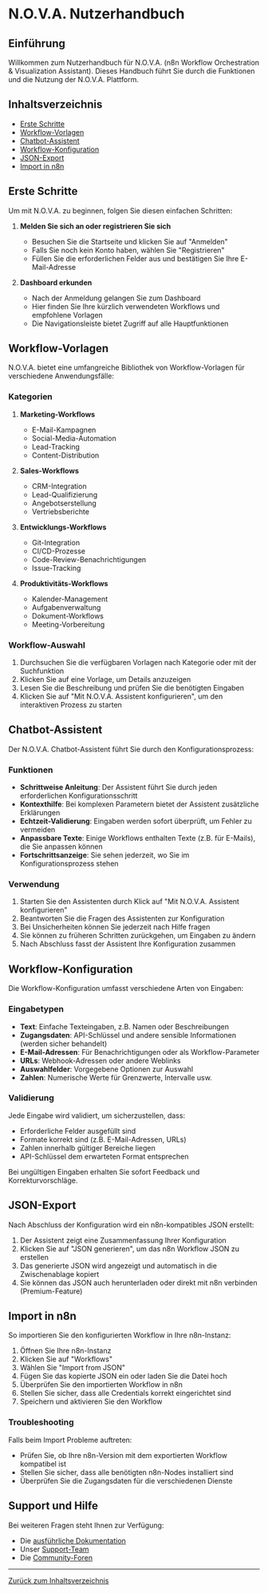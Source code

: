 
# N.O.V.A. Nutzerhandbuch

## Einführung
Willkommen zum Nutzerhandbuch für N.O.V.A. (n8n Workflow Orchestration & Visualization Assistant). Dieses Handbuch führt Sie durch die Funktionen und die Nutzung der N.O.V.A. Plattform.

## Inhaltsverzeichnis
- [Erste Schritte](#erste-schritte)
- [Workflow-Vorlagen](#workflow-vorlagen)
- [Chatbot-Assistent](#chatbot-assistent)
- [Workflow-Konfiguration](#workflow-konfiguration)
- [JSON-Export](#json-export)
- [Import in n8n](#import-in-n8n)

## Erste Schritte
<a id="erste-schritte"></a>

Um mit N.O.V.A. zu beginnen, folgen Sie diesen einfachen Schritten:

1. **Melden Sie sich an oder registrieren Sie sich**
   - Besuchen Sie die Startseite und klicken Sie auf "Anmelden"
   - Falls Sie noch kein Konto haben, wählen Sie "Registrieren"
   - Füllen Sie die erforderlichen Felder aus und bestätigen Sie Ihre E-Mail-Adresse

2. **Dashboard erkunden**
   - Nach der Anmeldung gelangen Sie zum Dashboard
   - Hier finden Sie Ihre kürzlich verwendeten Workflows und empfohlene Vorlagen
   - Die Navigationsleiste bietet Zugriff auf alle Hauptfunktionen

## Workflow-Vorlagen
<a id="workflow-vorlagen"></a>

N.O.V.A. bietet eine umfangreiche Bibliothek von Workflow-Vorlagen für verschiedene Anwendungsfälle:

### Kategorien

1. **Marketing-Workflows**
   - E-Mail-Kampagnen
   - Social-Media-Automation
   - Lead-Tracking
   - Content-Distribution

2. **Sales-Workflows**
   - CRM-Integration
   - Lead-Qualifizierung
   - Angebotserstellung
   - Vertriebsberichte

3. **Entwicklungs-Workflows**
   - Git-Integration
   - CI/CD-Prozesse
   - Code-Review-Benachrichtigungen
   - Issue-Tracking

4. **Produktivitäts-Workflows**
   - Kalender-Management
   - Aufgabenverwaltung
   - Dokument-Workflows
   - Meeting-Vorbereitung

### Workflow-Auswahl

1. Durchsuchen Sie die verfügbaren Vorlagen nach Kategorie oder mit der Suchfunktion
2. Klicken Sie auf eine Vorlage, um Details anzuzeigen
3. Lesen Sie die Beschreibung und prüfen Sie die benötigten Eingaben
4. Klicken Sie auf "Mit N.O.V.A. Assistent konfigurieren", um den interaktiven Prozess zu starten

## Chatbot-Assistent
<a id="chatbot-assistent"></a>

Der N.O.V.A. Chatbot-Assistent führt Sie durch den Konfigurationsprozess:

### Funktionen

- **Schrittweise Anleitung**: Der Assistent führt Sie durch jeden erforderlichen Konfigurationsschritt
- **Kontexthilfe**: Bei komplexen Parametern bietet der Assistent zusätzliche Erklärungen
- **Echtzeit-Validierung**: Eingaben werden sofort überprüft, um Fehler zu vermeiden
- **Anpassbare Texte**: Einige Workflows enthalten Texte (z.B. für E-Mails), die Sie anpassen können
- **Fortschrittsanzeige**: Sie sehen jederzeit, wo Sie im Konfigurationsprozess stehen

### Verwendung

1. Starten Sie den Assistenten durch Klick auf "Mit N.O.V.A. Assistent konfigurieren"
2. Beantworten Sie die Fragen des Assistenten zur Konfiguration
3. Bei Unsicherheiten können Sie jederzeit nach Hilfe fragen
4. Sie können zu früheren Schritten zurückgehen, um Eingaben zu ändern
5. Nach Abschluss fasst der Assistent Ihre Konfiguration zusammen

## Workflow-Konfiguration
<a id="workflow-konfiguration"></a>

Die Workflow-Konfiguration umfasst verschiedene Arten von Eingaben:

### Eingabetypen

- **Text**: Einfache Texteingaben, z.B. Namen oder Beschreibungen
- **Zugangsdaten**: API-Schlüssel und andere sensible Informationen (werden sicher behandelt)
- **E-Mail-Adressen**: Für Benachrichtigungen oder als Workflow-Parameter
- **URLs**: Webhook-Adressen oder andere Weblinks
- **Auswahlfelder**: Vorgegebene Optionen zur Auswahl
- **Zahlen**: Numerische Werte für Grenzwerte, Intervalle usw.

### Validierung

Jede Eingabe wird validiert, um sicherzustellen, dass:
- Erforderliche Felder ausgefüllt sind
- Formate korrekt sind (z.B. E-Mail-Adressen, URLs)
- Zahlen innerhalb gültiger Bereiche liegen
- API-Schlüssel dem erwarteten Format entsprechen

Bei ungültigen Eingaben erhalten Sie sofort Feedback und Korrekturvorschläge.

## JSON-Export
<a id="json-export"></a>

Nach Abschluss der Konfiguration wird ein n8n-kompatibles JSON erstellt:

1. Der Assistent zeigt eine Zusammenfassung Ihrer Konfiguration
2. Klicken Sie auf "JSON generieren", um das n8n Workflow JSON zu erstellen
3. Das generierte JSON wird angezeigt und automatisch in die Zwischenablage kopiert
4. Sie können das JSON auch herunterladen oder direkt mit n8n verbinden (Premium-Feature)

## Import in n8n
<a id="import-in-n8n"></a>

So importieren Sie den konfigurierten Workflow in Ihre n8n-Instanz:

1. Öffnen Sie Ihre n8n-Instanz
2. Klicken Sie auf "Workflows"
3. Wählen Sie "Import from JSON"
4. Fügen Sie das kopierte JSON ein oder laden Sie die Datei hoch
5. Überprüfen Sie den importierten Workflow in n8n
6. Stellen Sie sicher, dass alle Credentials korrekt eingerichtet sind
7. Speichern und aktivieren Sie den Workflow

### Troubleshooting

Falls beim Import Probleme auftreten:
- Prüfen Sie, ob Ihre n8n-Version mit dem exportierten Workflow kompatibel ist
- Stellen Sie sicher, dass alle benötigten n8n-Nodes installiert sind
- Überprüfen Sie die Zugangsdaten für die verschiedenen Dienste

## Support und Hilfe

Bei weiteren Fragen steht Ihnen zur Verfügung:
- Die [ausführliche Dokumentation](/documentation)
- Unser [Support-Team](mailto:support@nova-assistant.de)
- Die [Community-Foren](https://community.nova-assistant.de)

---

[Zurück zum Inhaltsverzeichnis](#inhaltsverzeichnis)
